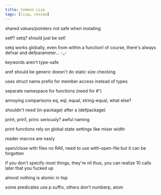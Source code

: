 ```yaml
---
title: Common Lisp
tags: [lisp, review]
---
```


shared values/pointers
  not safe when mutating

setf? setq?
  should just be set!

setq
  works globally, even from within a function!
  of course, there's always defvar and defparameter... -_-

keywords aren't type-safe

aref
  should be generic
  doesn't do static size checking

uses struct name prefix for member access instead of types

separate namespace for functions (need for #')

annoying comparisons
  eq, eql, equal, string-equal, what else?

shouldn't need (in-package) after a (defpackage)

print, prin1, princ
  seriously? awful naming

print functions rely on global state settings
  like miser width

reader macros are nasty

open/close with files
  no RAII, need to use with-open-file but it can be forgotten

if you don't specify most things, they're nil
    thus, you can realize 10 calls later that you fucked up

almost nothing is atomic in lisp

some predicates use p suffix, others don't
  numberp, atom
